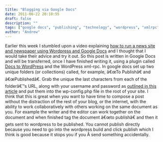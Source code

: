 ```yaml
---
title: "Blogging via Google Docs"
date: 2011-06-22 20:10:55
draft: false
description: ""
tags: ["google docs", "publishing", "technology", "wordpress", "xmlrpc"]
author: "Andrew"
---
```


Earlier this week I stumbled upon a video explaining [how to run a news site and newspaper using Wordpress and Google Docs](http://www.mediabistro.com/10000words/how-to-run-a-news-site-and-newspaper-using-wordpress-and-google-docs_b4781) and I thought that I would take their advice and try it out. So this post is written in Google Docs and will be transferred, once I have finished writing it, using a plugin called [Docs to WordPress](http://wordpress.org/extend/plugins/docs-to-wordpress/installation/) and the WordPress xml-rpc. In google docs set up two unique folders (or collections) called, for example, â€œTo Publishâ€ and â€œPublishedâ€. Grab the unique the last characters from each of the folderâ€™s URL, along with your username and password as [outlined in this article](http://dev.bangordailynews.com/2011/06/20/quick-update-to-the-docs-to-wordpress-plugin/) and put them into the wp-config.php file in the root of your site. I think that this is great when you want to have time to compose a post without the distraction of the rest of your blog, or the internet, with the ability to work collaboratively with others working on the same document as you. For example the writer and the editor can work together on the document and when finished tag the document â€œto publishâ€ and then it gets sent to wordpress to be published. You cannot publish directly because you need to go into the wordpress build and click publish which I think is good because it stops you if you Â send something accidentally.
